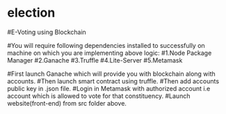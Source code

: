 # election

#E-Voting using Blockchain

#You will require following dependencies installed to successfully on machine on which you are implementing above logic:
#1.Node Package Manager
#2.Ganache
#3.Truffle
#4.Lite-Server
#5.Metamask

#First launch Ganache which will provide you with blockchain along with accounts.
#Then launch smart contract using truffle.
#Then add accounts public key in .json file.
#Login in Metamask with authorized account i.e account which is allowed to vote for that constituency.
#Launch website(front-end) from src folder above.
